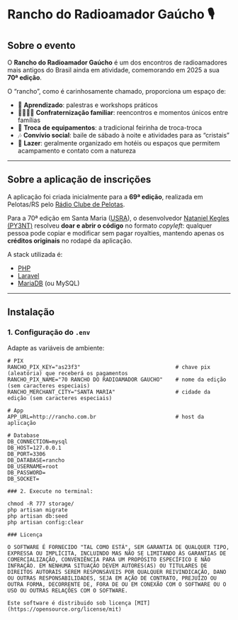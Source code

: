 # Rancho do Radioamador Gaúcho 🎙️

## Sobre o evento
O **Rancho do Radioamador Gaúcho** é um dos encontros de radioamadores mais antigos do Brasil ainda em atividade, comemorando em 2025 a sua **70ª edição**.  

O “rancho”, como é carinhosamente chamado, proporciona um espaço de:

- 📡 **Aprendizado**: palestras e workshops práticos  
- 👨‍👩‍👧‍👦 **Confraternização familiar**: reencontros e momentos únicos entre famílias  
- 🔧 **Troca de equipamentos**: a tradicional feirinha de troca-troca  
- 🎶 **Convívio social**: baile de sábado à noite e atividades para as “cristais”  
- 🌲 **Lazer**: geralmente organizado em hotéis ou espaços que permitem acampamento e contato com a natureza  

---

## Sobre a aplicação de inscrições
A aplicação foi criada inicialmente para a **69ª edição**, realizada em Pelotas/RS pelo [Rádio Clube de Pelotas](https://py3rcp.org/).  

Para a 70ª edição em Santa Maria ([USRA](https://py3ur.blogspot.com/)), o desenvolvedor [Nataniel Kegles (PY3NT)](https://www.kegles.com.br/contrate) resolveu **doar e abrir o código** no formato *copyleft*: qualquer pessoa pode copiar e modificar sem pagar royalties, mantendo apenas os **créditos originais** no rodapé da aplicação.

A stack utilizada é:
- [PHP](https://php.net/)  
- [Laravel](https://laravel.com/)  
- [MariaDB](https://mariadb.org/) (ou MySQL)  

---

## Instalação

### 1. Configuração do `.env`
Adapte as variáveis de ambiente:

```env
# PIX
RANCHO_PIX_KEY="as23f3"                              # chave pix (aleatória) que receberá os pagamentos
RANCHO_PIX_NAME="70 RANCHO DO RADIOAMADOR GAUCHO"    # nome da edição (sem caracteres especiais)
RANCHO_MERCHANT_CITY="SANTA MARIA"                   # cidade da edição (sem caracteres especiais)

# App
APP_URL=http://rancho.com.br                         # host da aplicação

# Database
DB_CONNECTION=mysql
DB_HOST=127.0.0.1
DB_PORT=3306
DB_DATABASE=rancho
DB_USERNAME=root
DB_PASSWORD=
DB_SOCKET=

### 2. Execute no terminal:

chmod -R 777 storage/
php artisan migrate
php artisan db:seed
php artisan config:clear

### Licença

O SOFTWARE É FORNECIDO "TAL COMO ESTÁ", SEM GARANTIA DE QUALQUER TIPO, EXPRESSA OU IMPLÍCITA, INCLUINDO MAS NÃO SE LIMITANDO ÀS GARANTIAS DE COMERCIALIZAÇÃO, CONVENIÊNCIA PARA UM PROPÓSITO ESPECÍFICO E NÃO INFRAÇÃO. EM NENHUMA SITUAÇÃO DEVEM AUTORES(AS) OU TITULARES DE DIREITOS AUTORAIS SEREM RESPONSÁVEIS POR QUALQUER REIVINDICAÇÃO, DANO OU OUTRAS RESPONSABILIDADES, SEJA EM AÇÃO DE CONTRATO, PREJUÍZO OU OUTRA FORMA, DECORRENTE DE, FORA DE OU EM CONEXÃO COM O SOFTWARE OU O USO OU OUTRAS RELAÇÕES COM O SOFTWARE.

Este software é distribuido sob licença [MIT](https://opensource.org/license/mit)
